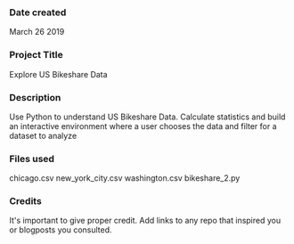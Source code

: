 ### Date created
March 26 2019

### Project Title
Explore US Bikeshare Data

### Description
Use Python to understand US Bikeshare Data. Calculate statistics and build an interactive environment where a user chooses the data and filter for a dataset to analyze

### Files used
chicago.csv
new_york_city.csv
washington.csv
bikeshare_2.py

### Credits
It's important to give proper credit. Add links to any repo that inspired you or blogposts you consulted.

